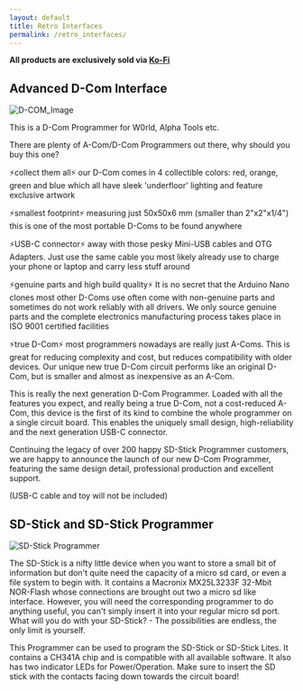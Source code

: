 ```yaml
---
layout: default
title: Retro Interfaces
permalink: /retro_interfaces/
---
```


**All products are exclusively sold via [Ko-Fi](https://ko-fi.com/bazjo)**

## Advanced D-Com Interface
![D-COM_Image](https://storage.ko-fi.com/cdn/useruploads/display/a26eda93-1dfe-4d8a-85d8-fd3ba93dc1f5_photo_2022-11-16_08-54-37.jpg)

This is a D-Com Programmer for W0rld, Alpha Tools etc.

There are plenty of A-Com/D-Com Programmers out there, why should you buy this one?

⚡️collect them all⚡️ our D-Com comes in 4 collectible colors: red, orange, green and blue which all have sleek 'underfloor' lighting and feature exclusive artwork

⚡️smallest footprint⚡️ measuring just 50x50x6 mm (smaller than 2"x2"x1/4") this is one of the most portable D-Coms to be found anywhere

⚡️USB-C connector⚡️ away with those pesky Mini-USB cables and OTG Adapters. Just use the same cable you most likely already use to charge your phone or laptop and carry less stuff around

⚡️genuine parts and high build quality⚡️ It is no secret that the Arduino Nano clones most other D-Coms use often come with non-genuine parts and sometimes do not work reliably with all drivers. We only source genuine parts and the complete electronics manufacturing process takes place in ISO 9001 certified facilities

⚡️true D-Com⚡️ most programmers nowadays are really just A-Coms. This is great for reducing complexity and cost, but reduces compatibility with older devices. Our unique new true D-Com circuit performs like an original D-Com, but is smaller and almost as inexpensive as an A-Com.

This is really the next generation D-Com Programmer. Loaded with all the features you expect, and really being a true D-Com, not a cost-reduced A-Com, this device is the first of its kind to combine the whole programmer on a single circuit board. This enables the uniquely small design, high-reliability and the next generation USB-C connector.

Continuing the legacy of over 200 happy SD-Stick Programmer customers, we are happy to announce the launch of our new D-Com Programmer, featuring the same design detail, professional production and excellent support.

(USB-C cable and toy will not be included)

## SD-Stick and SD-Stick Programmer

![SD-Stick Programmer](https://storage.ko-fi.com/cdn/useruploads/display/ce5be0a5-86cc-4a90-9d98-885f8a75183a_photo_2022-02-27_14-57-04.jpg)

The SD-Stick is a nifty little device when you want to store a small bit of information but don't quite need the capacity of a micro sd card, or even a file system to begin with. It contains a Macronix MX25L3233F 32-Mbit NOR-Flash whose connections are brought out two a micro sd like interface. However, you will need the corresponding programmer to do anything useful, you can't simply insert it into your regular micro sd port. What will you do with your SD-Stick? - The possibilities are endless, the only limit is yourself.

This Programmer can be used to program the SD-Stick or SD-Stick Lites. It contains a CH341A chip and is compatible with all available software. It also has two indicator LEDs for Power/Operation. Make sure to insert the SD stick with the contacts facing down towards the circuit board!
